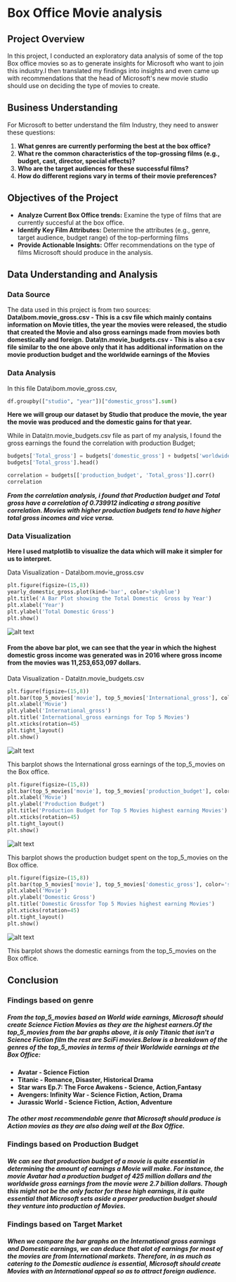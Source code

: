 # Box Office Movie analysis
## Project Overview
In this project, I conducted an exploratory data analysis of some of the top Box office movies so as to generate insights for Microsoft who want to join this industry.I then translated my findings into insights and even came up with recommendations that the head of Microsoft's new movie studio should use on deciding the type of movies to create.

## Business Understanding
For Microsoft to better understand the film Industry, they need to answer these questions:
1. **What genres are currently performing the best at the box office?**
2. **What re the common characteristics of the top-grossing films (e.g., budget, cast, director, special effects)?**
3. **Who are the target audiences for these successful films?**
4. **How do different regions vary in terms of their movie preferences?**

## Objectives of the Project
- **Analyze Current Box Office trends:** Examine the type of films that are currently succesful at the box office.
- **Identify Key Film Attributes:** Determine the attributes (e.g., genre, target audience, budget range) of the top-performing films
- **Provide Actionable Insights:** Offer recommendations on the type of films Microsoft should produce in the analysis.

## Data Understanding and Analysis
### Data Source
The data used in this project is from two sources:
**Data\bom.movie_gross.csv - This is a csv file which mainly contains information on Movie titles, the year the movies were released, the studio that created the Movie and also gross earnings made from movies both domestically and foreign.**
**Data\tn.movie_budgets.csv - This is also a csv file similar to the one above only that it has additional information on the movie production budget and the worldwide earnings of the Movies**

### Data Analysis
In this file Data\bom.movie_gross.csv,

```python
df.groupby(["studio", "year"])["domestic_gross"].sum()
``` 
**Here we will group our dataset by Studio that produce the movie, the year the movie was produced and the domestic gains for that year.**

While in Data\tn.movie_budgets.csv file as part of my analysis, I found the gross earnings the found the correlation with production Budget;

```python
budgets['Total_gross'] = budgets['domestic_gross'] + budgets['worldwide_gross']
budgets['Total_gross'].head()
```
```python
correlation = budgets[['production_budget', 'Total_gross']].corr()
correlation
```

***From the correlation analysis, i found that Production budget and Total gross have a correlation of 0.739912 indicating a strong positive correlation. Movies with higher production budgets tend to have higher total gross incomes and vice versa.*** 

### Data Visualization
**Here I used matplotlib to visualize the data which will make it simpler for us to interpret.**

Data Visualization - Data\bom.movie_gross.csv
```python
plt.figure(figsize=(15,8))
yearly_domestic_gross.plot(kind='bar', color='skyblue')
plt.title('A Bar Plot showing the Total Domestic  Gross by Year')
plt.xlabel('Year')
plt.ylabel('Total Domestic Gross')
plt.show()
```
![alt text](image.png)

#### From the above bar plot, we can see that the year in which the highest domestic gross income was generated was in 2016 where gross income from the movies was 11,253,653,097 dollars.

Data Visualization - Data\tn.movie_budgets.csv
```python
plt.figure(figsize=(15,8))
plt.bar(top_5_movies['movie'], top_5_movies['International_gross'], color='skyblue')
plt.xlabel('Movie')
plt.ylabel('International_gross')
plt.title('International_gross earnings for Top 5 Movies')
plt.xticks(rotation=45)
plt.tight_layout()
plt.show()
```
![alt text](image-1.png)

This barplot shows the International gross earnings of the top_5_movies on the Box office.

```python
plt.figure(figsize=(15,8))
plt.bar(top_5_movies['movie'], top_5_movies['production_budget'], color='skyblue')
plt.xlabel('Movie')
plt.ylabel('Production Budget')
plt.title('Production Budget for Top 5 Movies highest earning Movies')
plt.xticks(rotation=45)
plt.tight_layout()
plt.show()
```
![alt text](image-3.png)

This barplot shows the production budget spent on the top_5_movies on the Box office.

```python
plt.figure(figsize=(15,8))
plt.bar(top_5_movies['movie'], top_5_movies['domestic_gross'], color='skyblue')
plt.xlabel('Movie')
plt.ylabel('Domestic Gross')
plt.title('Domestic Grossfor Top 5 Movies highest earning Movies')
plt.xticks(rotation=45)
plt.tight_layout()
plt.show()
```
![alt text](image-2.png)

This barplot shows the domestic earnings from the top_5_movies on the Box office.

## Conclusion
### Findings based on genre
##### From the top_5_movies based on World wide earnings, Microsoft should create Science Fiction Movies as they are the highest earners.Of the top_5_movies from the bar graphs above, it is only Titanic that isn't a Science Fiction film the rest are SciFi movies.Below is a breakdown of the genres of the top_5_movies in terms of their Worldwide earnings at the Box Office:
- **Avatar - Science Fiction**
- **Titanic - Romance, Disaster, Historical Drama**
- **Star wars Ep.7: The Force Awakens - Science, Action,Fantasy**
- **Avengers: Infinity War - Science Fiction, Action, Drama**
- **Jurassic World - Science Fiction, Action, Adventure**

##### The other most recommendable genre that Microsoft should produce is Action movies as they are also doing well at the Box Office.

### Findings based on Production Budget
##### We can see that production budget of a movie is quite essential in determining the amount of earnings a Movie will make. For instance, the movie Avatar had a production budget of 425 million dollars and the worldwide gross earnings from the movie were 2.7 billion dollars. Though this might not be the only factor for these high earnings, it is quite essential that Microsoft sets aside a proper production budget should they venture into production of Movies.

### Findings based on Target Market
##### When  we compare the bar graphs on the International gross earnings and Domestic earnings, we can deduce that alot of earnings for most of the movies are from International markets. Therefore, in as much as catering to the Domestic audience is essential, Microsoft should create Movies with an International appeal so as to attract foreign audience.
